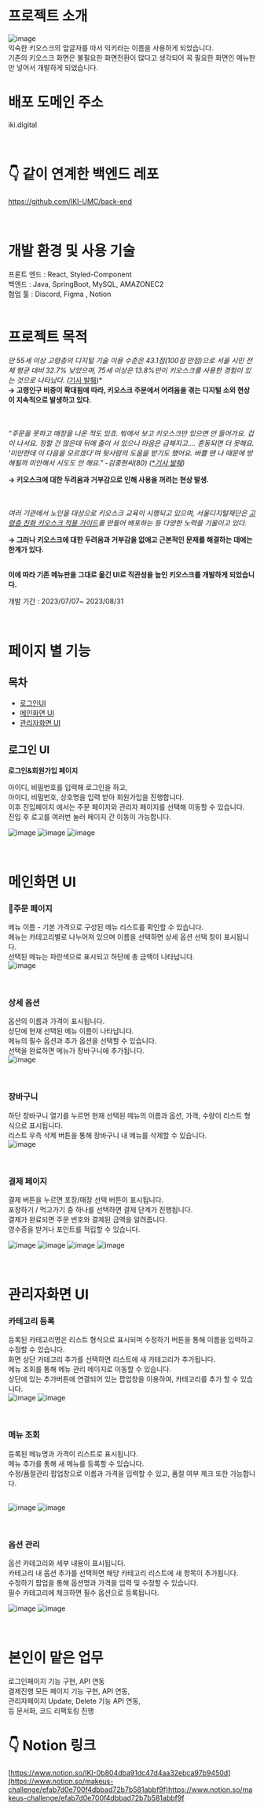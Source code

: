 

# 프로젝트 소개
![image](https://github.com/jodandan/IKI-front/assets/113495894/5b5365b0-4d06-4f3d-af9e-e18c60e749d8)
<br>
익숙한 키오스크의 앞글자를 따서 익키라는 이름을 사용하게 되었습니다. <br>
기존의 키오스크 화면은 불필요한 화면전환이 많다고 생각되어 꼭 필요한 화면인 메뉴판만 넣어서 개발하게 되었습니다.
<br>

# 배포 도메인 주소 

iki.digital

<br>

# 👇 같이 연계한 백엔드 레포
https://github.com/IKI-UMC/back-end

<br>

# 개발 환경 및 사용 기술 
프론트 엔드 : React, Styled-Component <br>
백엔드 :    Java, SpringBoot,  MySQL, AMAZONEC2                       <br> 
협업 툴 : Discord, Figma , Notion  <br>
<br>

# 프로젝트 목적
*만 55세 이상 고령층의 디지털 기술 이용 수준은 43.1점(100점 만점)으로 서울 시민 전체 평균 대비 32.7% 낮았으며, 75세 이상은 13.8%만이 키오스크를 사용한 경험이 있는 것으로 나타났다. (*[기사 발췌](https://www.hankyung.com/society/article/2022051694181))*<br>
**→ 고령인구 비중이 확대됨에 따라, 키오스크 주문에서 어려움을 겪는 디지털 소외 현상이 지속적으로 발생하고 있다.**
<br>

<br><br>*“주문을 못하고 매장을 나온 적도 있죠. 밖에서 보고 키오스크만 있으면 안 들어가요. 겁이 나서요. 정할 건 많은데 뒤에 줄이 서 있으니 마음은 급해지고…. 혼동되면 더 못해요. ‘미안한데 이 다음을 모르겠다’며 뒷사람의 도움을 받기도 했어요. 바쁠 땐 나 때문에 방해될까 미안해서 시도도 안 해요.” -김중현씨(80) ([*기사 발췌](https://www.khan.co.kr/print.html?art_id=202210180600011))*

**→  키오스크에 대한 두려움과 거부감으로 인해 사용을 꺼려는 현상 발생.** 

<br><br>*여러 기관에서 노인을 대상으로 키오스크 교육이 시행되고 있으며, 서울디지털재단은 [고령층 친화 키오스크 적용 가이드](http://www.khan.co.kr/kh_storytelling/2022/kiosk_quiz/data/kiosk_guide.pdf)를 만들어 배포하는 등 다양한 노력을 기울이고 있다.*

**→ 그러나 키오스크에 대한 두려움과 거부감을 없애고 근본적인 문제를 해결하는 데에는 한계가 있다.**
<br>

<br>**이에 따라 기존 메뉴판을 그대로 옮긴 UI로 직관성을 높인 키오스크를 개발하게 되었습니다.**
<br>

개발 기간 : 2023/07/07~ 2023/08/31


<br>

# 페이지 별 기능



 ## 목차 
 - [로그인UI](#로그인UI)
 - [메인화면 UI](#메인화면UI)
 - [관리자화면 UI](#관리자화면UI)

## 로그인 UI 

**로그인&회원가입 페이지** <br>

아이디, 비밀번호를 입력해 로그인을 하고,  <br>
아이디, 비밀번호, 상호명을 입력 받아 회원가입을 진행합니다.<br>
이후 진입페이지 에서는 주문 페이지와 관리자 페이지를 선택해 이동할 수 있습니다. <br>
진입 후 로고를 여러번 눌러 페이지 간 이동이 가능합니다.<br>

![image](https://github.com/jodandan/IKI-front/assets/113495894/06a81f6d-52e4-408d-b5bf-3a72ae3b3c58)
![image](https://github.com/jodandan/IKI-front/assets/113495894/6f2a0626-9e2e-428d-9ab8-db77de23cd89)
![image](https://github.com/jodandan/IKI-front/assets/113495894/7bbd769f-8499-49a1-abef-1920682bf204)<br>





<br>

# 메인화면 UI 
### 📍**주문 페이지**

 
메뉴 이름 - 기본 가격으로 구성된 메뉴 리스트를 확인할 수 있습니다.<br>
 메뉴는 카테고리별로 나누어져 있으며 이름을 선택하면 상세 옵션 선택 창이 표시됩니다. <br>
선택된 메뉴는 파란색으로 표시되고 하단에 총 금액이 나타납니다. <br>
![image](https://github.com/jodandan/IKI-front/assets/113495894/224ed6aa-b33d-4cd9-9289-ab6a5536389b)

<br>

### 상세 옵션

옵션의 이름과 가격이 표시됩니다. <br>
상단에 현재 선택된 메뉴 이름이 나타납니다. <br>
메뉴의 필수 옵션과 추가 옵션을 선택할 수 있습니다. <br>
선택을 완료하면 메뉴가 장바구니에 추가됩니다. <br>
![image](https://github.com/jodandan/IKI-front/assets/113495894/4c431825-e7fc-4378-9374-34a113bdf15c)

<br>

### 장바구니
하단 장바구니 열기를 누르면 현재 선택된 메뉴의 이름과 옵션, 가격, 수량이 리스트 형식으로 표시됩니다. <br>
리스트 우측 삭제 버튼을 통해 장바구니 내 메뉴를 삭제할 수 있습니다. <br>
![image](https://github.com/jodandan/IKI-front/assets/113495894/fbc25ce7-41b7-40e4-a313-a4348728c3a6)

<br>

### 결제 페이지

결제 버튼을 누르면 포장/매장 선택 버튼이 표시됩니다.<br>
포장하기 / 먹고가기 중 하나를 선택하면 결제 단계가 진행됩니다. <br>
결제가 완료되면 주문 번호와 결제된 금액을 알려줍니다. <br>
영수증을 받거나 포인트를 적립할 수 있습니다.

![image](https://github.com/jodandan/IKI-front/assets/113495894/bebd9e13-ea50-490f-ad72-e7de898169d0)
![image](https://github.com/jodandan/IKI-front/assets/113495894/d22741d8-e9b0-486d-95db-9af01fe4f708)
![image](https://github.com/jodandan/IKI-front/assets/113495894/aa603a2a-497b-488d-99c7-9d4a6dd7df05)
![image](https://github.com/jodandan/IKI-front/assets/113495894/368e7e5d-f7b1-48a1-a340-0bfc41c6502e)

<br>

# 관리자화면 UI 

### 카테고리 등록

등록된 카테고리명은 리스트 형식으로 표시되며 수정하기 버튼을 통해 이름을 입력하고 수정할 수 있습니다.<br>
화면 상단 카테고리 추가를 선택하면 리스트에 새 카테고리가 추가됩니다. <br>
메뉴 조회를 통해 메뉴 관리 메이지로 이동할 수 있습니다.<br>
상단에 있는 추가버튼에 연결되어 있는 팝업창을 이용하여, 카테고리를 추가 할 수 있습니다.<br>
![image](https://github.com/jodandan/IKI-front/assets/113495894/13f62e07-c2be-4c9b-987e-4de8f17fd26c)
![image](https://github.com/jodandan/IKI-front/assets/113495894/f76b5424-db7b-459d-9eb8-7ad1022b4db9)

<br>

### 메뉴 조회

등록된 메뉴명과 가격이 리스트로 표시됩니다. <br>
메뉴 추가를 통해 새 메뉴를 등록할 수 있습니다. <br>
수정/품절관리 팝업창으로 이름과 가격을 입력할 수 있고, 품절 여부 체크 또한 가능합니다.<br>
<br>

![image](https://github.com/jodandan/IKI-front/assets/113495894/202cb815-55bf-4c83-89e2-f26d6deeee5b)
![image](https://github.com/jodandan/IKI-front/assets/113495894/1568cfbd-a8a4-41b7-89f3-959765c91039)

<br>

### 옵션 관리

옵션 카테고리와 세부 내용이 표시됩니다. <br>
카테고리 내 옵션 추가를 선택하면 해당 카테고리 리스트에 새 항목이 추가됩니다. <br>
수정하기 팝업을 통해 옵션명과 가격을 입력 및 수정할 수 있습니다. <br>
필수 카테고리에 체크하면 필수 옵션으로 등록됩니다.<br>

![image](https://github.com/jodandan/IKI-front/assets/113495894/b4463b03-7942-4899-ae7a-572342670d79)
![image](https://github.com/jodandan/IKI-front/assets/113495894/6c38fb99-7103-48ee-ad28-6e6aef808afa)

<br>

# 본인이 맡은 업무

로그인페이지 기능 구현, API 연동 <br> 
결제진행 모든 페이지 기능 구현, API 연동,<br> 
관리자페이지 Update, Delete 기능 API 연동, <br> 
등 문서화, 코드 리팩토링 진행

# 👇 Notion 링크 

[https://www.notion.so/IKI-0b804dba91dc47d4aa32ebca97b9450d](https://www.notion.so/makeus-challenge/efab7d0e700f4dbbad72b7b581abbf9f)https://www.notion.so/makeus-challenge/efab7d0e700f4dbbad72b7b581abbf9f


